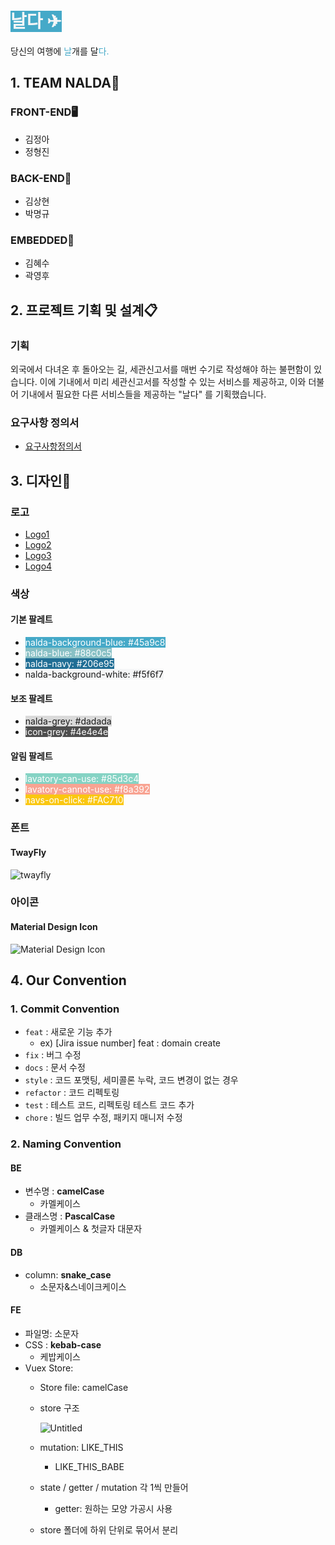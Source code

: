 # <span style="background-color:#45a9c8;color:#f5f6f7">날다  ✈</span>

당신의 여행에 <span style="color:#45a9c8">날</span>개를 달<span style="color:#45a9c8">다.</span> 

## 1. TEAM NALDA👥

### FRONT-END🖥️
- 김정아
- 정형진
### BACK-END💽
- 김상현
- 박명규
### EMBEDDED🤖
- 김혜수
- 곽영후

## 2. 프로젝트 기획 및 설계📋

### 기획

외국에서 다녀온 후 돌아오는 길, 세관신고서를 매번 수기로 작성해야 하는 불편함이 있습니다. 이에 기내에서 미리 세관신고서를 작성할 수 있는 서비스를 제공하고, 이와 더불어 기내에서 필요한 다른 서비스들을 제공하는 "날다" 를 기획했습니다.

### 요구사항 정의서
- [요구사항정의서](/%EC%9A%94%EA%B5%AC%EC%82%AC%ED%95%AD%EC%A0%95%EC%9D%98%EC%84%9C.xlsx)

## 3. 디자인🎨

### 로고
- [Logo1](/logo/1.png)
- [Logo2](/logo/2.png)
- [Logo3](/logo/3.png)
- [Logo4](/logo/4.png)

### 색상
#### 기본 팔레트
- <span style="background-color:#45a9c8;color:white">nalda-background-blue: #45a9c8</span>
- <span style="background-color:#88c0c5;color:white">nalda-blue: #88c0c5</span>
- <span style="background-color:#206e95;color:white">nalda-navy: #206e95</span>
- <span style="background-color:#f5f6f7">nalda-background-white: #f5f6f7</span>
#### 보조 팔레트
- <span style="background-color:#dadada">nalda-grey: #dadada</span>
- <span style="background-color:#4e4e4e;color:white">icon-grey: #4e4e4e</span>
#### 알림 팔레트
- <span style="background-color:#85d3c4;color:white">lavatory-can-use: #85d3c4</span>
- <span style="background-color:#f8a392;color:white">lavatory-cannot-use: #f8a392</span>
- <span style="background-color:#FAC710;color:white">navs-on-click: #FAC710</span>

### 폰트
#### TwayFly
![twayfly](https://s3.us-west-2.amazonaws.com/secure.notion-static.com/ff1bc795-4c5c-4b53-8451-b2ca15a6e1d1/Untitled.png?X-Amz-Algorithm=AWS4-HMAC-SHA256&X-Amz-Content-Sha256=UNSIGNED-PAYLOAD&X-Amz-Credential=AKIAT73L2G45EIPT3X45%2F20220726%2Fus-west-2%2Fs3%2Faws4_request&X-Amz-Date=20220726T020125Z&X-Amz-Expires=86400&X-Amz-Signature=3f94db7232eb7f1dc32fe2bfc9ffb94c1ea6f3923a6af587932565d654b2c650&X-Amz-SignedHeaders=host&response-content-disposition=filename%20%3D%22Untitled.png%22&x-id=GetObject)

### 아이콘
#### Material Design Icon
![Material Design Icon](https://s3.us-west-2.amazonaws.com/secure.notion-static.com/955a0d81-c567-4a6e-850e-36ecbbd02262/google-material-icons.png?X-Amz-Algorithm=AWS4-HMAC-SHA256&X-Amz-Content-Sha256=UNSIGNED-PAYLOAD&X-Amz-Credential=AKIAT73L2G45EIPT3X45%2F20220726%2Fus-west-2%2Fs3%2Faws4_request&X-Amz-Date=20220726T020400Z&X-Amz-Expires=86400&X-Amz-Signature=02daccfde9af06c4963df7329abc732cfc39205b56fae49228d32ff2fe538c49&X-Amz-SignedHeaders=host&response-content-disposition=filename%20%3D%22google-material-icons.png%22&x-id=GetObject)

## 4. Our Convention
### 1. Commit Convention
- `feat` : 새로운 기능 추가
    - ex) [Jira issue number] feat : domain create
- `fix` : 버그 수정
- `docs` : 문서 수정
- `style` : 코드 포맷팅, 세미콜론 누락, 코드 변경이 없는 경우
- `refactor` : 코드 리펙토링
- `test` : 테스트 코드, 리펙토링 테스트 코드 추가
- `chore` : 빌드 업무 수정, 패키지 매니저 수정
### 2. Naming Convention

#### **BE**

- 변수명 : **camelCase**
    - 카멜케이스
- 클래스명 : **PascalCase**
    - 카멜케이스 & 첫글자 대문자

#### **DB**

- column: **snake_case**
    - 소문자&스네이크케이스

#### **FE**

- 파일명: 소문자
- CSS : **kebab-case**
    - 케밥케이스
- Vuex Store:
    - Store file: camelCase
    - store 구조

        ![Untitled](https://s3.us-west-2.amazonaws.com/secure.notion-static.com/107f0c4b-d465-46d9-a8aa-afbc99635c6a/Untitled.png?X-Amz-Algorithm=AWS4-HMAC-SHA256&X-Amz-Content-Sha256=UNSIGNED-PAYLOAD&X-Amz-Credential=AKIAT73L2G45EIPT3X45%2F20220726%2Fus-west-2%2Fs3%2Faws4_request&X-Amz-Date=20220726T020731Z&X-Amz-Expires=86400&X-Amz-Signature=8ad76db16031b54a11a7a6b9c0eb95048e3803e6571956e5b1524eb8c2f24e6f&X-Amz-SignedHeaders=host&response-content-disposition=filename%20%3D%22Untitled.png%22&x-id=GetObject)
        
    - mutation: LIKE_THIS
        - LIKE_THIS_BABE
    - state / getter / mutation 각 1씩 만들어
        - getter: 원하는 모양 가공시 사용
    - store 폴더에 하위 단위로 묶어서 분리

